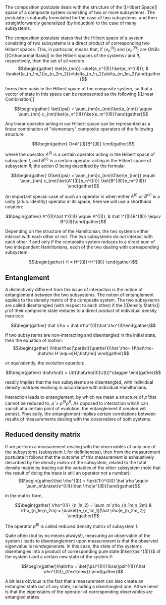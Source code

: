 The composition postulate deals with the structure of the [[Hilbert Space]] space of a composite system consisting of two or more subsystems. The postulate is naturally formulated for the case of two subsystems, and then straightforwardly generalized (by induction) to the case of many subsystems. 

The composition postulate states that the Hilbert space of a system consisting of two subsystems is a direct product of corresponding two Hilbert spaces. This, in particular, means that, if $\{e_n^{(I)}\}$ and $\{e_n^{(II)}\}$ are ONBs [[Orthonormal Basis]] in the Hilbert spaces of the systems $I$ and $II$, respectively, then the set of all vectors $$\begin{gather} \ket{e_{nm}} =\ket{e_n^{(I)}}\ket{e_n^{(II)}}, & \braket{e_{n_1m_1}|e_{n_2m_2}}=\delta_{n_1n_2}\delta_{m_1m_2}\end{gather}$$

forms thee basis in the Hilbert space of the composite system, so that a vector of state in this space can be represented as the following [[Linear Combination]]

$$\begin{gather} \ket{\psi} = \sum_{nm}c_{nm}\ket{e_{nm}} \equiv \sum_{nm} c_{nm}\ket{e_n^{(I)}}\ket{e_m^{(II)}}\end{gather}$$

Any linear operator acting in our Hilbert space can be represented as a linear combination of "elementary" composite operators of the following structure 

$$\begin{gather} O=A^{(I)}B^{(II)} \end{gather}$$

where the operator $A^{(I)}$ is a certain operator acting in the Hilbert space of subsystem $I$, and $B^{(II)}$ is a certain operator acting in the Hilbert space of subsystem $II$;  the action $O$ being described by the formula: 

$$\begin{gather} O\ket{\psi} = \sum_{nm}c_{nm}O\ket{e_{nm}} \equiv \sum_{nm} c_{nm}\ket{A^{(I)}e_n^{(I)}} \ket{B^{(II)}e_m^{(II)}} \end{gather}$$

An important special case of such an operator is when either $A^{(I)}$ or $B^{(II)}$ is a unity (a.k.a. identity) operator in its space; here we will use a shorthand notation:

$$\begin{gather} A^{(I)}\hat 1^{(II)} \equiv A^{(I)}, & \hat 1^{(I)}B^{(II)} \equiv B^{(II)}\end{gather}$$

Depending on the structure of the Hamiltonian, the two systems either interact with each other or not. The two subsystems do not interact with each other if and only if the composite system reduces to a direct sum of two independent Hamiltonians, each of the two dealing with corresponding subsystem:

$$\begin{gather} H = H^{(I)}+H^{(II)} \end{gather}$$

## Entanglement
A distinctively different from the issue of interaction is the notion of entanglement between the two subsystems. The notion of entanglement applies to the density matrix of the composite system. The two subsystems are called disentangled (with respect to each other) if the [[Density Matrix]] $\hat \rho$ of their composite state reduces to a direct product of individual density matrices: 

$$\begin{gather} \hat \rho = \hat \rho^{(I)}\hat \rho^{II}\end{gather}$$ 

If two subsystems are non-interacting and disentangled in the initial state, then the equation of motion: 
$$\begin{gather} i\hbar\frac{\partial}{\partial t}\hat \rho= H\hat\rho-\hat\rho H \equiv[H,\hat\rho] \end{gather}$$

or equivalently, the evolution equation: 

$$\begin{gather} \hat\rho(t) = U(t)\hat\rho(0)[U(t)]^\dagger \end{gather}$$

readily implies that the two subsystems are disentangled, with individual density matrices evolving in accordance with individual Hamiltonians.

Interaction leads to entanglement, by which we mean a structure of $\hat \rho$ that cannot be reduced to: $\hat \rho = \hat \rho^{(I)}\hat \rho^{II}$. As opposed to interaction which can vanish at a certain point of evolution, the entanglement if created will persist. Physically, the entanglement implies certain correlations between results of measurements dealing with the observables of both systems.

## Reduced density matrix
If we perform a measurement dealing with the observables of only one of the subsystems (subsystem $I$, for definiteness), then from the measurement postulate it follows that the outcome of this measurement is exhaustively described by the density matrix of the subsystem, related to the total density matrix by tracing out the variables of the other subsystem (note that the result of doing the trace is still an operator not a number):
$$\begin{gather}\hat \rho^{(I)} = \text{Tr}^{(II)} \hat \rho \equiv \sum_m\braket{e^{(II)}|\hat \rho|e^{(II)}}\end{gather}$$

In the matrix form,

$$\begin{gather} \rho^{(I)}_{n_1n_2} = \sum_m \rho_{n_1m;n_2m} & \rho_{n_1m;n_2m} = \braket{e_{n_1m_1}|\hat \rho|e_{n_2m_2}} \end{gather}$$

The operator $\hat \rho^{(I)}$ is called reduced density matrix of subsystem $I$. 

Quite often (but by no means always!), measuring an observable of the system $I$ leads to disentanglement upon measurement is that the observed eigenvalue is nondegenerate. In this case, the state of the systems disentangles into a product of corresponding pure state $\ket{\psi^{(I)}}$ of the system $I$ and a certain new state of the system $II$: 

$$\begin{gather}\hat\rho = \ket{\psi^{(I)}}\bra{\psi^{(I)}}\hat \rho^{(II)}_{\text{new}} \end{gather}$$

A bit less obvious is the fact that a measurement can also create an entangled state out of any state, including a disentangled one. All we need is that the eigenstates of the operator of corresponding observables are entangled states. 